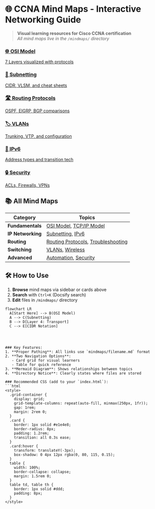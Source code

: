 # 🌐 CCNA Mind Maps - Interactive Networking Guide

> **Visual learning resources for Cisco CCNA certification**  
> *All mind maps live in the `/mindmaps/` directory*

<div class="grid-container">
  <a href="mindmaps/osi-model.md" class="card">
    <h3>🌐 OSI Model</h3>
    <p>7 Layers visualized with protocols</p>
  </a>
  <a href="mindmaps/subnetting.md" class="card">
    <h3>🔢 Subnetting</h3>
    <p>CIDR, VLSM, and cheat sheets</p>
  </a>
  <a href="mindmaps/routing-protocols.md" class="card">
    <h3>🛣️ Routing Protocols</h3>
    <p>OSPF, EIGRP, BGP comparisons</p>
  </a>
  <a href="mindmaps/vlans.md" class="card">
    <h3>🏷️ VLANs</h3>
    <p>Trunking, VTP, and configuration</p>
  </a>
  <a href="mindmaps/ipv6.md" class="card">
    <h3>🔷 IPv6</h3>
    <p>Address types and transition tech</p>
  </a>
  <a href="mindmaps/security.md" class="card">
    <h3>🔒 Security</h3>
    <p>ACLs, Firewalls, VPNs</p>
  </a>
</div>

## 📚 All Mind Maps
| Category       | Topics |
|---------------|--------|
| **Fundamentals** | [OSI Model](mindmaps/osi-model.md), [TCP/IP Model](mindmaps/tcp-ip-model.md) |
| **IP Networking** | [Subnetting](mindmaps/subnetting.md), [IPv6](mindmaps/ipv6.md) |
| **Routing** | [Routing Protocols](mindmaps/routing-protocols.md), [Troubleshooting](mindmaps/troubleshooting.md) |
| **Switching** | [VLANs](mindmaps/vlans.md), [Wireless](mindmaps/wireless.md) |
| **Advanced** | [Automation](mindmaps/automation.md), [Security](mindmaps/security.md) |

## 🛠️ How to Use
1. **Browse** mind maps via sidebar or cards above
2. **Search** with `Ctrl+K` (Docsify search)
3. **Edit** files in `/mindmaps/` directory

```mermaid
flowchart LR
  A[Start Here] --> B(OSI Model)
  A --> C(Subnetting)
  B --> D[Layer 4: Transport]
  C --> E[CIDR Notation]




### Key Features:
1. **Proper Pathing**: All links use `mindmaps/filename.md` format
2. **Two Navigation Options**:
   - Card grid for visual learners
   - Table for quick reference
3. **Mermaid Diagram**: Shows relationships between topics
4. **Directory Notice**: Clearly states where files are stored

### Recommended CSS (add to your `index.html`):
```html
<style>
  .grid-container {
    display: grid;
    grid-template-columns: repeat(auto-fill, minmax(250px, 1fr));
    gap: 1rem;
    margin: 2rem 0;
  }
  .card {
    border: 1px solid #e1e4e8;
    border-radius: 8px;
    padding: 1.2rem;
    transition: all 0.3s ease;
  }
  .card:hover {
    transform: translateY(-3px);
    box-shadow: 0 4px 12px rgba(0, 80, 115, 0.15);
  }
  table {
    width: 100%;
    border-collapse: collapse;
    margin: 1.5rem 0;
  }
  table td, table th {
    border: 1px solid #ddd;
    padding: 8px;
  }
</style>
